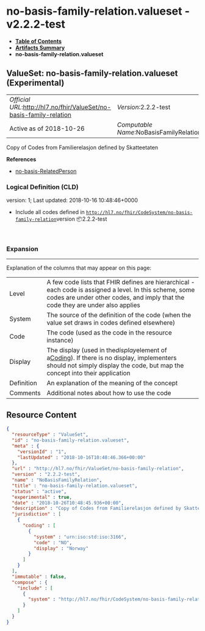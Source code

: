 # no-basis-family-relation.valueset - v2.2.2-test

* [**Table of Contents**](toc.md)
* [**Artifacts Summary**](artifacts.md)
* **no-basis-family-relation.valueset**

## ValueSet: no-basis-family-relation.valueset (Experimental) 

| | |
| :--- | :--- |
| *Official URL*:http://hl7.no/fhir/ValueSet/no-basis-family-relation | *Version*:2.2.2-test |
| Active as of 2018-10-26 | *Computable Name*:NoBasisFamilyRelation |

 
Copy of Codes from Familierelasjon defined by Skatteetaten 

 **References** 

* [no-basis-RelatedPerson](StructureDefinition-no-basis-RelatedPerson.md)

### Logical Definition (CLD)

version: 1; Last updated: 2018-10-16 10:48:46+0000

* Include all codes defined in [`http://hl7.no/fhir/CodeSystem/no-basis-family-relation`](CodeSystem-no-basis-family-relation.codesystem.md)version 📦2.2.2-test

 

### Expansion

-------

 Explanation of the columns that may appear on this page: 

| | |
| :--- | :--- |
| Level | A few code lists that FHIR defines are hierarchical - each code is assigned a level. In this scheme, some codes are under other codes, and imply that the code they are under also applies |
| System | The source of the definition of the code (when the value set draws in codes defined elsewhere) |
| Code | The code (used as the code in the resource instance) |
| Display | The display (used in the*display*element of a[Coding](http://hl7.org/fhir/R4/datatypes.html#Coding)). If there is no display, implementers should not simply display the code, but map the concept into their application |
| Definition | An explanation of the meaning of the concept |
| Comments | Additional notes about how to use the code |



## Resource Content

```json
{
  "resourceType" : "ValueSet",
  "id" : "no-basis-family-relation.valueset",
  "meta" : {
    "versionId" : "1",
    "lastUpdated" : "2018-10-16T10:48:46.366+00:00"
  },
  "url" : "http://hl7.no/fhir/ValueSet/no-basis-family-relation",
  "version" : "2.2.2-test",
  "name" : "NoBasisFamilyRelation",
  "title" : "no-basis-family-relation.valueset",
  "status" : "active",
  "experimental" : true,
  "date" : "2018-10-26T10:48:45.936+00:00",
  "description" : "Copy of Codes from Familierelasjon defined by Skatteetaten",
  "jurisdiction" : [
    {
      "coding" : [
        {
          "system" : "urn:iso:std:iso:3166",
          "code" : "NO",
          "display" : "Norway"
        }
      ]
    }
  ],
  "immutable" : false,
  "compose" : {
    "include" : [
      {
        "system" : "http://hl7.no/fhir/CodeSystem/no-basis-family-relation"
      }
    ]
  }
}

```
